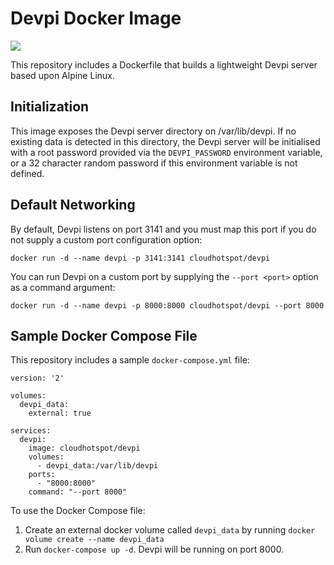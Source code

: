 # Devpi Docker Image

[![](https://imagelayers.io/badge/cloudhotspot/devpi:latest.svg)](https://imagelayers.io/?images=cloudhotspot/devpi:latest 'Get your own badge on imagelayers.io')

This repository includes a Dockerfile that builds a lightweight Devpi server based upon Alpine Linux.

## Initialization

This image exposes the Devpi server directory on /var/lib/devpi.  If no existing data is detected in this directory, the Devpi server will be initialised with a root password provided via the `DEVPI_PASSWORD` environment variable, or a 32 character random password if this environment variable is not defined.

## Default Networking

By default, Devpi listens on port 3141 and you must map this port if you do not supply a custom port configuration option:

`docker run -d --name devpi -p 3141:3141 cloudhotspot/devpi`

You can run Devpi on a custom port by supplying the `--port <port>` option as a command argument:

`docker run -d --name devpi -p 8000:8000 cloudhotspot/devpi --port 8000`

## Sample Docker Compose File

This repository includes a sample `docker-compose.yml` file:

```
version: '2'

volumes:
  devpi_data:
    external: true

services:
  devpi:
    image: cloudhotspot/devpi
    volumes:
      - devpi_data:/var/lib/devpi
    ports:
      - "8000:8000"
    command: "--port 8000"
```

To use the Docker Compose file:

1. Create an external docker volume called `devpi_data` by running `docker volume create --name devpi_data`
2. Run `docker-compose up -d`.  Devpi will be running on port 8000.